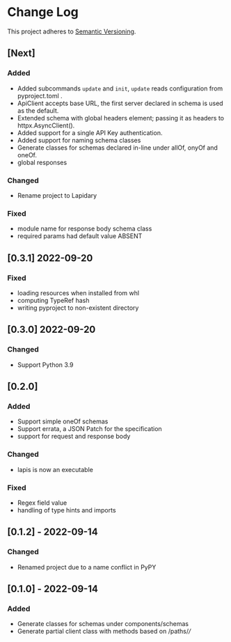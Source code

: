 # Change Log
This project adheres to [Semantic Versioning](http://semver.org/).

## [Next]
### Added
- Added subcommands `update` and `init`, `update` reads configuration from pyproject.toml .
- ApiClient accepts base URL, the first server declared in schema is used as the default.
- Extended schema with global headers element; passing it as headers to httpx.AsyncClient().
- Added support for a single API Key authentication.
- Added support for naming schema classes
- Generate classes for schemas declared in-line under allOf, onyOf and oneOf.
- global responses

### Changed
- Rename project to Lapidary

### Fixed
- module name for response body schema class
- required params had default value ABSENT

## [0.3.1] 2022-09-20
### Fixed
- loading resources when installed from whl
- computing TypeRef hash
- writing pyproject to non-existent directory

## [0.3.0] 2022-09-20
### Changed
- Support Python 3.9

## [0.2.0]
### Added
- Support simple oneOf schemas
- Support errata, a JSON Patch for the specification
- support for request and response body

### Changed
- lapis is now an executable

### Fixed
- Regex field value
- handling of type hints and imports

## [0.1.2] - 2022-09-14
### Changed
- Renamed project due to a name conflict in PyPY


## [0.1.0] - 2022-09-14
### Added
- Generate classes for schemas under components/schemas
- Generate partial client class with methods based on /paths/*/*

